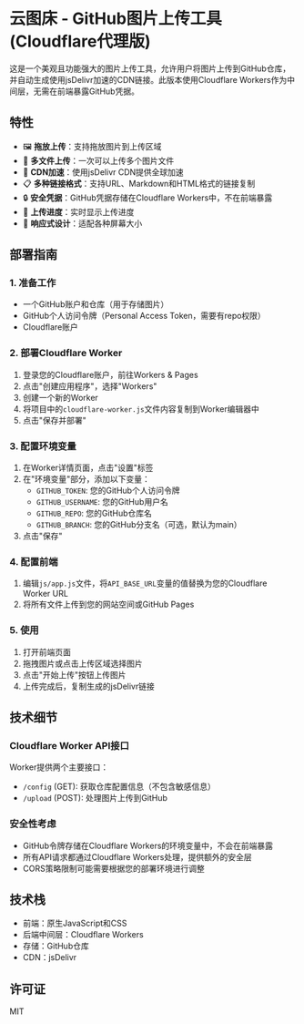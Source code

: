 # 云图床 - GitHub图片上传工具 (Cloudflare代理版)

这是一个美观且功能强大的图片上传工具，允许用户将图片上传到GitHub仓库，并自动生成使用jsDelivr加速的CDN链接。此版本使用Cloudflare Workers作为中间层，无需在前端暴露GitHub凭据。

## 特性

- 🖼️ **拖放上传**：支持拖放图片到上传区域
- 📁 **多文件上传**：一次可以上传多个图片文件
- 🚀 **CDN加速**：使用jsDelivr CDN提供全球加速
- 📋 **多种链接格式**：支持URL、Markdown和HTML格式的链接复制
- 🔒 **安全凭据**：GitHub凭据存储在Cloudflare Workers中，不在前端暴露
- 🔄 **上传进度**：实时显示上传进度
- 📱 **响应式设计**：适配各种屏幕大小

## 部署指南

### 1. 准备工作

- 一个GitHub账户和仓库（用于存储图片）
- GitHub个人访问令牌（Personal Access Token，需要有repo权限）
- Cloudflare账户

### 2. 部署Cloudflare Worker

1. 登录您的Cloudflare账户，前往Workers & Pages
2. 点击"创建应用程序"，选择"Workers"
3. 创建一个新的Worker
4. 将项目中的`cloudflare-worker.js`文件内容复制到Worker编辑器中
5. 点击"保存并部署"

### 3. 配置环境变量

1. 在Worker详情页面，点击"设置"标签
2. 在"环境变量"部分，添加以下变量：
   - `GITHUB_TOKEN`: 您的GitHub个人访问令牌
   - `GITHUB_USERNAME`: 您的GitHub用户名
   - `GITHUB_REPO`: 您的GitHub仓库名
   - `GITHUB_BRANCH`: 您的GitHub分支名（可选，默认为main）
3. 点击"保存"

### 4. 配置前端

1. 编辑`js/app.js`文件，将`API_BASE_URL`变量的值替换为您的Cloudflare Worker URL
2. 将所有文件上传到您的网站空间或GitHub Pages

### 5. 使用

1. 打开前端页面
2. 拖拽图片或点击上传区域选择图片
3. 点击"开始上传"按钮上传图片
4. 上传完成后，复制生成的jsDelivr链接

## 技术细节

### Cloudflare Worker API接口

Worker提供两个主要接口：

- `/config` (GET): 获取仓库配置信息（不包含敏感信息）
- `/upload` (POST): 处理图片上传到GitHub

### 安全性考虑

- GitHub令牌存储在Cloudflare Workers的环境变量中，不会在前端暴露
- 所有API请求都通过Cloudflare Workers处理，提供额外的安全层
- CORS策略限制可能需要根据您的部署环境进行调整

## 技术栈

- 前端：原生JavaScript和CSS
- 后端中间层：Cloudflare Workers
- 存储：GitHub仓库
- CDN：jsDelivr

## 许可证

MIT 